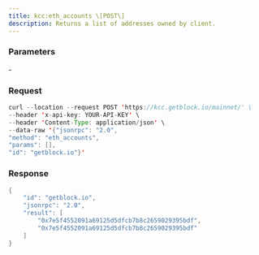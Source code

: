 ```yaml
---
title: kcc:eth_accounts \[POST\]
description: Returns a list of addresses owned by client.
---
```


### Parameters


\-

### Request

``` java
curl --location --request POST 'https://kcc.getblock.io/mainnet/' \
--header 'x-api-key: YOUR-API-KEY' \
--header 'Content-Type: application/json' \
--data-raw '{"jsonrpc": "2.0",
"method": "eth_accounts",
"params": [],
"id": "getblock.io"}'
```

###  Response

``` java
{
    "id": "getblock.io",
    "jsonrpc": "2.0",
    "result": [
        "0x7e5f4552091a69125d5dfcb7b8c2659029395bdf",
        "0x7e5f4552091a69125d5dfcb7b8c2659029395bdf"
    ]
}
```

